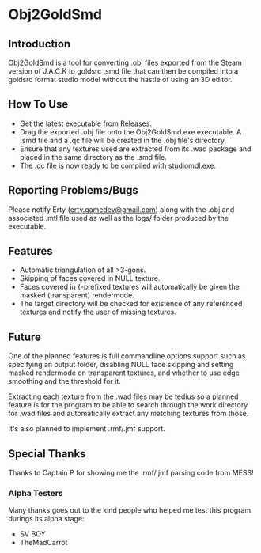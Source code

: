 # Obj2GoldSmd

## Introduction

Obj2GoldSmd is a tool for converting .obj files exported from the Steam version of J.A.C.K to goldsrc .smd file that can then be compiled into a goldsrc format studio model without the hastle of using an 3D editor.

## How To Use

* Get the latest executable from [Releases](https://github.com/Erty-Gamedev/Obj2GoldSmd/releases).
* Drag the exported .obj file onto the Obj2GoldSmd.exe executable. A .smd file and a .qc file will be created in the .obj file's directory.
* Ensure that any textures used are extracted from its .wad package and placed in the same directory as the .smd file.
* The .qc file is now ready to be compiled with studiomdl.exe.

## Reporting Problems/Bugs

Please notify Erty (erty.gamedev@gmail.com) along with the .obj and associated .mtl file used as well as the logs/ folder produced by the executable.

## Features

* Automatic triangulation of all >3-gons.
* Skipping of faces covered in NULL texture.
* Faces covered in {-prefixed textures will automatically be given the masked (transparent) rendermode.
* The target directory will be checked for existence of any referenced textures and notify the user of missing textures.

## Future

One of the planned features is full commandline options support such as
specifying an output folder,
disabling NULL face skipping and setting masked rendermode on transparent textures,
and whether to use edge smoothing and the threshold for it.

Extracting each texture from the .wad files may be tedius so a planned feature is for the program to be able to search through the work directory for .wad files and automatically extract any matching textures from those.

It's also planned to implement .rmf/.jmf support.

## Special Thanks

Thanks to Captain P for showing me the .rmf/.jmf parsing code from MESS!

### Alpha Testers
Many thanks goes out to the kind people who helped me test this program durings its alpha stage:
* SV BOY
* TheMadCarrot

